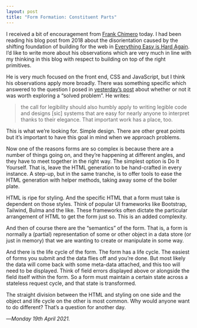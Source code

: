 ```yaml
---
layout: post
title: "Form Formation: Constituent Parts"
---
```


I received a bit of encouragement from [Frank Chimero][fc] today. I had been reading his blog post from 2018 about the disorientation caused by the shifting foundation of building for the web in [Everything Easy is Hard Again][eeha]. I’d like to write more about his observations which are very much in line with my thinking in this blog with respect to building on top of the right primitives.

He is very much focused on the front end, CSS and JavaScript, but I think his observations apply more broadly. There was something specific which answered to the question I posed in [yesterday’s post][yp] about whether or not it was worth exploring a “solved problem”. He writes:

>  the call for legibility should also humbly apply to writing legible code and designs [sic] systems that are easy for nearly anyone to interpret thanks to their elegance. That important work has a place, too.

This is what we’re looking for. Simple design. There are other great points but it’s important to have this goal in mind when we approach problems.

Now one of the reasons forms are so complex is because there are a number of things going on, and they’re happening at different angles, and they have to meet together in the right way. The simplest option is Do It Yourself. That is, leave the HTML generation to be hand-crafted in every instance. A step-up, but in the same tranche, is to offer tools to ease the HTML generation with helper methods, taking away some of the boiler plate.

HTML is ripe for styling. And the specific HTML that a form must take is dependent on those styles. Think of popular UI frameworks like Bootstrap, Tailwind, Bulma and the like. These frameworks often dictate the particular arrangement of HTML to get the form just so. This is an added complexity.

And then of course there are the “semantics” of the form. That is, a form is normally a (partial) representation of some or other object in a data store (or just in memory) that we are wanting to create or manipulate in some way.

And there is the life cycle of the form. The form has a life cycle. The easiest of forms you submit and the data flies off and you’re done. But most likely the data will come back with some meta-data attached, and this too will need to be displayed. Think of field errors displayed above or alongside the field itself within the form. So a form must maintain a certain state across a stateless request cycle, and that state is transformed.

The straight division between the HTML and styling on one side and the object and life cycle on the other is most common. Why would anyone want to do different? That’s a question for another day.

—*Monday 19th April 2021.*

[fc]: https://frankchimero.com
[eeha]: https://frankchimero.com/blog/2018/everything-easy/
[yp]: https://www.crossingtheruby.com/2021/04/18/forming-an-opinion-on-the-forming-of-forms.html

